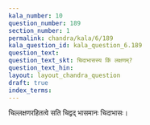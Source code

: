 ```yaml
---
kala_number: 10
question_number: 189
section_number: 1
permalink: chandra/kala/6/189
kala_question_id: kala_question_6.189
question_text: 
question_text_skt: चिदाभासस्य किं लक्षणम्?
question_text_hin: 
layout: layout_chandra_question
draft: true
index_terms:
---
```


<!-- skt-start -->
चिल्लक्षणरहितत्वे सति चिद्वद् भासमानः चिदाभासः।
<!-- skt-end -->

<!-- eng-start -->
<!-- eng-end -->

